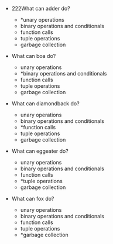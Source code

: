 - 222What can adder do?
   - *unary operations
   - binary operations and conditionals
   - function calls
   - tuple operations
   - garbage collection

- What can boa do?
   - unary operations
   - *binary operations and conditionals
   - function calls
   - tuple operations
   - garbage collection

- What can diamondback do?
   - unary operations
   - binary operations and conditionals
   - *function calls
   - tuple operations
   - garbage collection

- What can eggeater do?
   - unary operations
   - binary operations and conditionals
   - function calls
   - *tuple operations
   -  garbage collection

- What can fox do?
   - unary operations
   - binary operations and conditionals
   - function calls
   - tuple operations
   - *garbage collection

